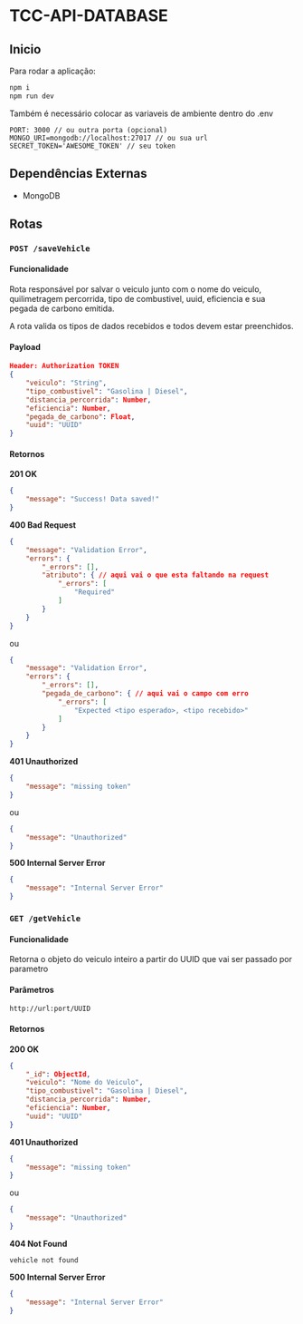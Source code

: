 # TCC-API-DATABASE

## Inicio

Para rodar a aplicação:

```bash
npm i
npm run dev
```

Também é necessário colocar as variaveis de ambiente dentro do .env

```
PORT: 3000 // ou outra porta (opcional)
MONGO_URI=mongodb://localhost:27017 // ou sua url
SECRET_TOKEN='AWESOME_TOKEN' // seu token
```

## Dependências Externas

- MongoDB

## Rotas

### `POST /saveVehicle`

#### Funcionalidade

Rota responsável por salvar o veiculo junto com o nome do veiculo, quilimetragem percorrida, tipo de combustivel, uuid, eficiencia e sua pegada de carbono emitida.

A rota valida os tipos de dados recebidos e todos devem estar preenchidos.

#### Payload

```json
Header: Authorization TOKEN
{
	"veiculo": "String",
	"tipo_combustivel": "Gasolina | Diesel",
	"distancia_percorrida": Number,
	"eficiencia": Number,
	"pegada_de_carbono": Float,
	"uuid": "UUID"
}
```

#### Retornos

**201 OK**

```json
{
	"message": "Success! Data saved!"
}
```

**400 Bad Request**

```json
{
	"message": "Validation Error",
	"errors": {
		"_errors": [],
		"atributo": { // aqui vai o que esta faltando na request
			"_errors": [
				"Required"
			]
		}
	}
}
```

ou

```json
{
	"message": "Validation Error",
	"errors": {
		"_errors": [],
		"pegada_de_carbono": { // aqui vai o campo com erro
			"_errors": [
				"Expected <tipo esperado>, <tipo recebido>"
			]
		}
	}
}
```

**401 Unauthorized**

```json
{
	"message": "missing token"
}
```

ou

```json
{
    "message": "Unauthorized"
}
```

**500 Internal Server Error**

```json
{
    "message": "Internal Server Error"
}
```





### `GET /getVehicle`

#### Funcionalidade

Retorna o objeto do veiculo inteiro a partir do UUID que vai ser passado por parametro

#### Parâmetros
````
http://url:port/UUID
````

#### Retornos

**200 OK**

```json
{
	"_id": ObjectId,
	"veiculo": "Nome do Veiculo",
	"tipo_combustivel": "Gasolina | Diesel",
	"distancia_percorrida": Number,
	"eficiencia": Number,
	"uuid": "UUID"
}
```

**401 Unauthorized**

```json
{
	"message": "missing token"
}
```

ou

```json
{
    "message": "Unauthorized"
}
```

**404 Not Found**
```
vehicle not found
```

**500 Internal Server Error**
```json
{
    "message": "Internal Server Error"
}
```
